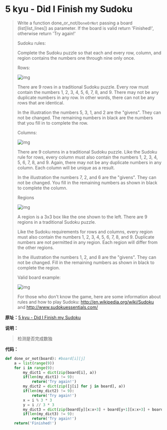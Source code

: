 # 5 kyu - Did I Finish my Sudoku


>Write a function done_or_not/`DoneOrNot` passing a board (list[list_lines]) as parameter. If the board is valid return 'Finished!', otherwise return 'Try again!'
>
>Sudoku rules:
>
>Complete the Sudoku puzzle so that each and every row, column, and region contains the numbers one through nine only once.
>
>Rows:
>
>![img](http://www.sudokuessentials.com/images/Row.gif)
>
>There are 9 rows in a traditional Sudoku puzzle. Every row must contain the numbers 1, 2, 3, 4, 5, 6, 7, 8, and 9. There may not be any duplicate numbers in any row. In other words, there can not be any rows that are identical.
>
>In the illustration the numbers 5, 3, 1, and 2 are the "givens". They can not be changed. The remaining numbers in black are the numbers that you fill in to complete the row.
>
>Columns:
>
>![img](http://www.sudokuessentials.com/images/Column.gif)
>
>
>
>There are 9 columns in a traditional Sudoku puzzle. Like the Sudoku rule for rows, every column must also contain the numbers 1, 2, 3, 4, 5, 6, 7, 8, and 9. Again, there may not be any duplicate numbers in any column. Each column will be unique as a result.
>
>In the illustration the numbers 7, 2, and 6 are the "givens". They can not be changed. You fill in the remaining numbers as shown in black to complete the column.
>
>Regions
>
>![img](http://www.sudokuessentials.com/images/Region.gif)
>
>A region is a 3x3 box like the one shown to the left. There are 9 regions in a traditional Sudoku puzzle.
>
>Like the Sudoku requirements for rows and columns, every region must also contain the numbers 1, 2, 3, 4, 5, 6, 7, 8, and 9. Duplicate numbers are not permitted in any region. Each region will differ from the other regions.
>
>In the illustration the numbers 1, 2, and 8 are the "givens". They can not be changed. Fill in the remaining numbers as shown in black to complete the region.
>
>Valid board example:
>
>![img](http://upload.wikimedia.org/wikipedia/commons/thumb/3/31/Sudoku-by-L2G-20050714_solution.svg/364px-Sudoku-by-L2G-20050714_solution.svg.png)
>
>For those who don't know the game, here are some information about rules and how to play Sudoku: <http://en.wikipedia.org/wiki/Sudoku> and <http://www.sudokuessentials.com/>



**原址：**[5 kyu - Did I Finish my Sudoku](<https://www.codewars.com/kata/53db96041f1a7d32dc0004d2>)



**说明：**

> 检测是否完成数独



**代码：**

```python
def done_or_not(board): #board[i][j]
    a = list(range(9))
    for i in range(9):
        my_dict1 = dict(zip(board[i], a))
        if(len(my_dict1) != 9):
            return('Try again!')
        my_dict2 = dict(zip([j[i] for j in board], a))
        if(len(my_dict2) != 9):
            return('Try again!')
        x = i % 3 * 3
        y = i // 3 * 3
        my_dict3 = dict(zip(board[y][x:x+3] + board[y+1][x:x+3] + board[y+2][x:x+3], a))
        if(len(my_dict3) != 9):
            return('Try again!') 
    return('Finished!')
```

